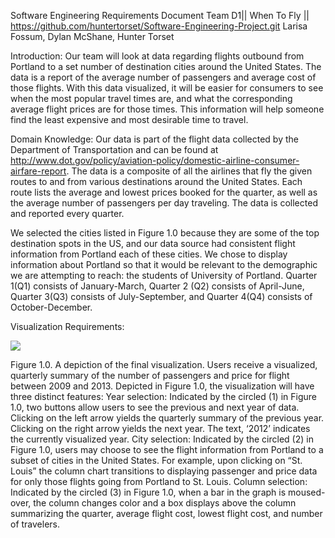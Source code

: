 Software Engineering Requirements Document
Team D1|| When To Fly || https://github.com/huntertorset/Software-Engineering-Project.git Larisa Fossum, Dylan McShane, Hunter Torset

Introduction:
Our team will look at data regarding flights outbound from Portland to a set number of destination cities around the United States. The data is a report of the average number of passengers and average cost of those flights. With this data visualized, it will be easier for consumers to see when the most popular travel times are, and what the corresponding average flight prices are for those times. This information will help someone find the least expensive and most desirable time to travel.

Domain Knowledge:
Our data is part of the flight data collected by the Department of Transportation and can be found at http://www.dot.gov/policy/aviation-policy/domestic-airline-consumer-airfare-report. The data is a composite of all the airlines that fly the given routes to and from various destinations around the United States. Each route lists the average and lowest prices booked for the quarter, as well as the average number of passengers per day traveling. The data is collected and reported every quarter.

We selected the cities listed in Figure 1.0 because they are some of the top destination spots in the US, and our data source had consistent flight information from Portland each of these cities. We chose to display information about Portland so that it would be relevant to the demographic we are attempting to reach: the students of University of Portland. Quarter 1(Q1) consists of January-March, Quarter 2 (Q2) consists of April-June, Quarter 3(Q3) consists of July-September, and Quarter 4(Q4) consists of October-December.

Visualization Requirements:

![](https://docs.google.com/a/up.edu/file/d/0B57eSH7IgT1pMkNzaW1TYk5zOEFNc1NibmZGcjZ0RkN5bnNV/edit)

Figure 1.0. A depiction of the final visualization. Users receive a visualized, quarterly summary of the number of passengers and price for flight between 2009 and 2013. 
Depicted in Figure 1.0, the visualization will have three distinct features:
Year selection: Indicated by the circled (1) in Figure 1.0, two buttons allow users to see the previous and next year of data. Clicking on the left arrow yields the quarterly summary of the previous year. Clicking on the right arrow yields the next year. The text, ‘2012’ indicates the currently visualized year.
City selection: Indicated by the circled (2) in Figure 1.0, users may choose to see the flight information from Portland to a subset of cities in the United States. For example, upon clicking on “St. Louis” the column chart transitions to displaying passenger and price data for only those flights going from Portland to St. Louis. 
Column selection:  Indicated by the circled (3) in Figure 1.0, when a bar in the graph is moused-over, the column changes color and a box displays above the column summarizing the quarter, average flight cost, lowest flight cost, and number of travelers.